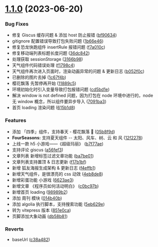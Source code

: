 # [1.1.0](https://gitlab.com/bayi-95/my-blog/compare/851e0cad35ad9023766fa893422c91a3d113c2e2...v1.1.0) (2023-06-20)

### Bug Fixes

- 修复 Giscus 缓存问题 & 添加 host 防止报错 ([bf90634](https://gitlab.com/bayi-95/my-blog/commit/bf90634d1e7ba8c34862a068cfc0040534e5a16f))
- gitignore 配置错误导致打包失败问题 ([1b66e46](https://gitlab.com/bayi-95/my-blog/commit/1b66e46f16cf97c3c04de24a9adbd958ccc5c00c))
- 修复恐龙快跑组件 insertRule 报错问题 ([f7a010c](https://gitlab.com/bayi-95/my-blog/commit/f7a010cfff5775f44ef866e0d5440d43e6a59824))
- 修复移动端列表标题长度问题 ([36dc842](https://gitlab.com/bayi-95/my-blog/commit/36dc842b0b2818582081836984555d009a253449))
- 处理获取 sessionStorage ([3166b98](https://gitlab.com/bayi-95/my-blog/commit/3166b989322c4294bb750bc07b18bab0b06980a5))
- 天气组件代码错误处理 ([f1798c4](https://gitlab.com/bayi-95/my-blog/commit/f1798c4dbfc445e1a64411cc352c70dfb2a6ea9c))
- 天气组件再次进入页面时，渲染动画异常的问题 & 更新日志 ([b052f0c](https://gitlab.com/bayi-95/my-blog/commit/b052f0c03fa6a0ecd31dae290aa3453e1bbc72ff))
- 已删除的图片去掉 ([1c67f4b](https://gitlab.com/bayi-95/my-blog/commit/1c67f4bf511888f985337208e54e710c4b9e54ae))
- 樱花飘落 先暂停再开始 ([11889c5](https://gitlab.com/bayi-95/my-blog/commit/11889c567f3c0035c056a71bad097495d6805ca4))
- 环境初始化时引入变量导致打包报错问题 ([cd5bd1e](https://gitlab.com/bayi-95/my-blog/commit/cd5bd1ea99fc089915f515f5f9ea3e19740281dc))
- 解决 window is not defined 问题，因为打包在 node 环境中进行的，node 无 window 概念，所以组件要异步导入 ([7091ba3](https://gitlab.com/bayi-95/my-blog/commit/7091ba364f71ca60d8b2107f6ea40b4d609db37b))
- 首页 loading 渲染问题 ([615b1d8](https://gitlab.com/bayi-95/my-blog/commit/615b1d8bde8ba326def77cd9c12c18f735274dbe))

### Features

- 添加 「四季」组件，支持春天 - 樱花飘落 🌸 ([05b8f9d](https://gitlab.com/bayi-95/my-blog/commit/05b8f9da6786d145f5d7d4f392bab10b2b39d2ee))
- **FourSeasons:** 支持夏天组件 -- 太阳、风车、树、云 和 风 ([12f2278](https://gitlab.com/bayi-95/my-blog/commit/12f22786e72614306d5e452862ecf69a81f12ccd))
- 上线一款 h5 小游戏——《超级玛丽》 ([b7f77ae](https://gitlab.com/bayi-95/my-blog/commit/b7f77aed4278b49942100c9a7694fe4827ff5399))
- 支持评论 giscus ([a56fef3](https://gitlab.com/bayi-95/my-blog/commit/a56fef3e3be723eb66e75cf36301b5dd0ea26c61))
- 文章列表 新增标签过滤文章功能 ([ba7be01](https://gitlab.com/bayi-95/my-blog/commit/ba7be0134e1456bb03c5498a6e7813e74ffac091))
- 文章列表支持置顶 & 日志更新 ([f17b1bf](https://gitlab.com/bayi-95/my-blog/commit/f17b1bf8bb45646f7cfa91db93a350f2b12d7e36))
- 新增 狐友海报生成架构 & 更新日志 ([f4effb1](https://gitlab.com/bayi-95/my-blog/commit/f4effb1f9dd4dc80c800d7cdcd44342b809a56dd))
- 新增天气组件，是很漂亮的 css 动效 ([4eb8de8](https://gitlab.com/bayi-95/my-blog/commit/4eb8de8617dc0e913e6de672abfc9ba930fb2465))
- 新增彩蛋功能 小游戏 ([6623ae3](https://gitlab.com/bayi-95/my-blog/commit/6623ae39fff3493ab2ae19766ec781aabe99262b))
- 新增文章 《程序员如何活动明白》 ([c0bc97b](https://gitlab.com/bayi-95/my-blog/commit/c0bc97bef02d71074ab40e0bcaf38d6cbb6ee0c7))
- 新增首页 loading ([98989b2](https://gitlab.com/bayi-95/my-blog/commit/98989b230ac692f586e45e6ac988a6942bacbc8e))
- 添加 周刊 模块 ([014b40b](https://gitlab.com/bayi-95/my-blog/commit/014b40b6a17194771232c0eaf190e8ce3b350ba9))
- 添加 algolia 执行脚本，支持搜索功能 ([5eb629e](https://gitlab.com/bayi-95/my-blog/commit/5eb629e9a1d6fa9d4e2e861df257448b3b94d24f))
- 转为 vitepress 版本 ([851e0ca](https://gitlab.com/bayi-95/my-blog/commit/851e0cad35ad9023766fa893422c91a3d113c2e2))
- 页脚添加大象动画 ([db58b81](https://gitlab.com/bayi-95/my-blog/commit/db58b81eea4c74ef2315d9311bd5a286b06fb744))

### Reverts

- baseUrl ([c38a482](https://gitlab.com/bayi-95/my-blog/commit/c38a482e55b4c1d06227184ab3b011382c579f31))
